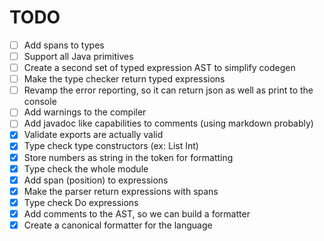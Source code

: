 # TODO

- [ ] Add spans to types
- [ ] Support all Java primitives
- [ ] Create a second set of typed expression AST to simplify codegen
- [ ] Make the type checker return typed expressions
- [ ] Revamp the error reporting, so it can return json as well as print to the console
- [ ] Add warnings to the compiler
- [ ] Add javadoc like capabilities to comments (using markdown probably)
- [X] Validate exports are actually valid
- [X] Type check type constructors (ex: List Int)
- [X] Store numbers as string in the token for formatting
- [X] Type check the whole module
- [X] Add span (position) to expressions
- [X] Make the parser return expressions with spans
- [X] Type check Do expressions
- [X] Add comments to the AST, so we can build a formatter
- [X] Create a canonical formatter for the language